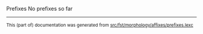Prefixes
No prefixes so far

* * *

<small>This (part of) documentation was generated from [src/fst/morphology/affixes/prefixes.lexc](https://github.com/giellalt/lang-nds/blob/main/src/fst/morphology/affixes/prefixes.lexc)</small>
